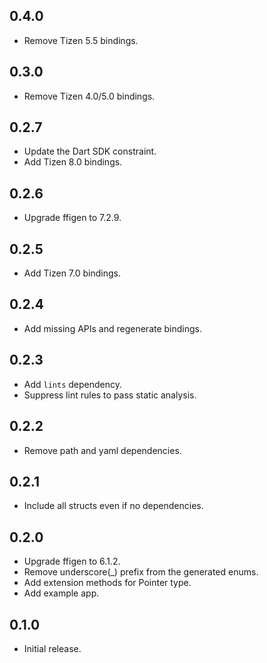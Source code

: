 ## 0.4.0

* Remove Tizen 5.5 bindings.

## 0.3.0

* Remove Tizen 4.0/5.0 bindings.

## 0.2.7

* Update the Dart SDK constraint.
* Add Tizen 8.0 bindings.

## 0.2.6

* Upgrade ffigen to 7.2.9.

## 0.2.5

* Add Tizen 7.0 bindings.

## 0.2.4

* Add missing APIs and regenerate bindings.

## 0.2.3

* Add `lints` dependency.
* Suppress lint rules to pass static analysis.

## 0.2.2

* Remove path and yaml dependencies.

## 0.2.1

* Include all structs even if no dependencies.

## 0.2.0

* Upgrade ffigen to 6.1.2.
* Remove underscore(_) prefix from the generated enums.
* Add extension methods for Pointer<Char> type.
* Add example app.

## 0.1.0

* Initial release.
